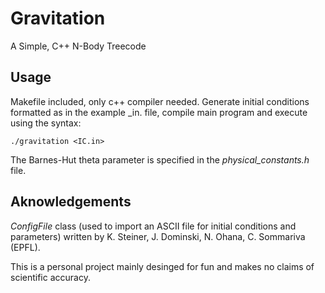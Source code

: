 # Gravitation
A Simple, C++ N-Body Treecode

## Usage
Makefile included, only c++ compiler needed. Generate initial conditions formatted as in the example _in. file, compile main program and execute using the syntax:
```
./gravitation <IC.in>

```
The Barnes-Hut theta parameter is specified in the _physical_constants.h_ file.

## Aknowledgements
_ConfigFile_ class (used to import an ASCII file for initial conditions and parameters) written by K. Steiner, J. Dominski, N. Ohana, C. Sommariva (EPFL).

This is a personal project mainly desinged for fun and makes no claims of scientific accuracy.
